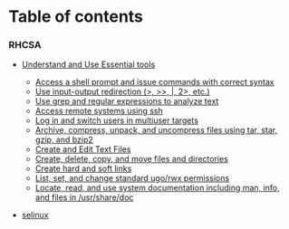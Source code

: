 # Table of contents

### RHCSA
* [Understand and Use Essential tools](rhcsa/01.Understand_And_Use_Essential_tools/README.md)
	* [Access a shell prompt and issue commands with correct syntax](rhcsa/01.Understand_And_Use_Essential_tools/01.Access_Shell_Issue_Commands.md)
	* [Use input-output redirection (>, >>, |, 2>, etc.)](rhcsa/01.Understand_And_Use_Essential_tools/02.Input_Output_Redirection.md)
	* [Use grep and regular expressions to analyze text](rhcsa/01.Understand_And_Use_Essential_tools/03.Grep_Regex.md)
	* [Access remote systems using ssh](rhcsa/01.Understand_And_Use_Essential_tools/04.SSH.md)
	* [Log in and switch users in multiuser targets](rhcsa/01.Understand_And_Use_Essential_tools/05.Multiuser_Target.md)
	* [Archive, compress, unpack, and uncompress files using tar, star, gzip, and bzip2](rhcsa/01.Understand_And_Use_Essential_tools/06.Archive_Compress_Unpack_Uncompress.md)
	* [Create and Edit Text Files](rhcsa/01.Understand_And_Use_Essential_tools/07.Create_Edit_Files.md)
	* [Create, delete, copy, and move files and directories
](rhcsa/01.Understand_And_Use_Essential_tools/08.Create_Del_Copy_Move_Files_Dirs.md)
	* [Create hard and soft links](rhcsa/01.Understand_And_Use_Essential_tools/09.Hard_Soft_Links.md)
	* [List, set, and change standard ugo/rwx permissions
](rhcsa/01.Understand_And_Use_Essential_tools/10.File_Permissions.md)
	* [Locate, read, and use system documentation including man, info, and files in /usr/share/doc](rhcsa/01.Understand_And_Use_Essential_tools/11.Using_Sys_Doc.md)






* [selinux](README.md)

